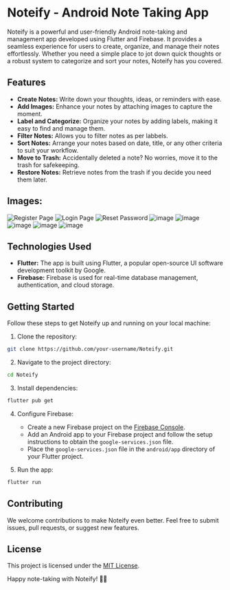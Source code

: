 # Noteify - Android Note Taking App


Noteify is a powerful and user-friendly Android note-taking and management app developed using Flutter and Firebase. It provides a seamless experience for users to create, organize, and manage their notes effortlessly. Whether you need a simple place to jot down quick thoughts or a robust system to categorize and sort your notes, Noteify has you covered.

## Features

- **Create Notes:** Write down your thoughts, ideas, or reminders with ease.
- **Add Images:** Enhance your notes by attaching images to capture the moment.
- **Label and Categorize:** Organize your notes by adding labels, making it easy to find and manage them.
- **Filter Notes:** Allows you to filter notes as per labbels.
- **Sort Notes:** Arrange your notes based on date, title, or any other criteria to suit your workflow.
- **Move to Trash:** Accidentally deleted a note? No worries, move it to the trash for safekeeping.
- **Restore Notes:** Retrieve notes from the trash if you decide you need them later.

## Images: 
![Register Page](https://github.com/AtharvaKitkaru/Noteify/assets/54904845/733efffb-166b-4c40-b9a6-fda08c3ab23d)   ![Login Page](https://github.com/AtharvaKitkaru/Noteify/assets/54904845/b14095cd-4cc8-4329-8044-b303d1ecafed) ![Reset Password](https://github.com/AtharvaKitkaru/Noteify/assets/54904845/7788dfa2-f185-4b81-aa2c-0ad7ba1b4cc3) ![image](https://github.com/AtharvaKitkaru/Noteify/assets/54904845/940dd1e7-7feb-4fee-a63e-3d6d7338b0f0) ![image](https://github.com/AtharvaKitkaru/Noteify/assets/54904845/af9adc5d-d228-45cd-a8a6-fac1954e36dd) ![image](https://github.com/AtharvaKitkaru/Noteify/assets/54904845/b70a35c9-b352-42a3-bbbd-91aec257c27a) ![image](https://github.com/AtharvaKitkaru/Noteify/assets/54904845/a523d969-cfd7-4670-b4ea-a689f48ace5b) ![image](https://github.com/AtharvaKitkaru/Noteify/assets/54904845/acd8be90-a092-4591-a07f-5ffc7d1044e5)

## Technologies Used

- **Flutter:** The app is built using Flutter, a popular open-source UI software development toolkit by Google.
- **Firebase:** Firebase is used for real-time database management, authentication, and cloud storage.

## Getting Started

Follow these steps to get Noteify up and running on your local machine:

1. Clone the repository:

```bash
git clone https://github.com/your-username/Noteify.git
```

2. Navigate to the project directory:

```bash
cd Noteify
```

3. Install dependencies:

```bash
flutter pub get
```

4. Configure Firebase:

   - Create a new Firebase project on the [Firebase Console](https://console.firebase.google.com/).
   - Add an Android app to your Firebase project and follow the setup instructions to obtain the `google-services.json` file.
   - Place the `google-services.json` file in the `android/app` directory of your Flutter project.

5. Run the app:

```bash
flutter run
```

## Contributing

We welcome contributions to make Noteify even better. Feel free to submit issues, pull requests, or suggest new features.

## License

This project is licensed under the [MIT License](LICENSE).

Happy note-taking with Noteify! 📝✨
